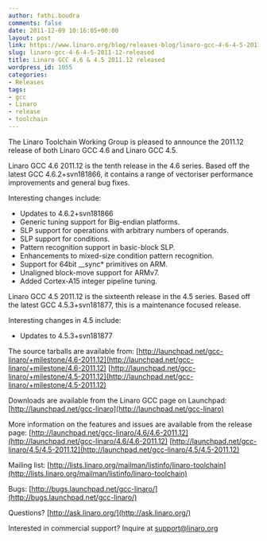 ```yaml
---
author: fathi.boudra
comments: false
date: 2011-12-09 10:16:05+00:00
layout: post
link: https://www.linaro.org/blog/releases-blog/linaro-gcc-4-6-4-5-2011-12-released/
slug: linaro-gcc-4-6-4-5-2011-12-released
title: Linaro GCC 4.6 & 4.5 2011.12 released
wordpress_id: 1055
categories:
- Releases
tags:
- gcc
- Linaro
- release
- toolchain
---
```


The Linaro Toolchain Working Group is pleased to announce the 2011.12 release of both Linaro GCC 4.6 and Linaro GCC 4.5.

Linaro GCC 4.6 2011.12 is the tenth release in the 4.6 series. Based off the latest GCC 4.6.2+svn181866, it contains a range of vectoriser performance improvements and general bug fixes.

Interesting changes include:
* Updates to 4.6.2+svn181866
* Generic tuning support for Big-endian platforms.
* SLP support for operations with arbitrary numbers of operands.
* SLP support for conditions.
* Pattern recognition support in basic-block SLP.
* Enhancements to mixed-size condition pattern recognition.
* Support for 64bit __sync* primitives on ARM.
* Unaligned block-move support for ARMv7.
* Added Cortex-A15 integer pipeline tuning.

Linaro GCC 4.5 2011.12 is the sixteenth release in the 4.5 series. Based off the latest GCC 4.5.3+svn181877, this is a maintenance focused release.

Interesting changes in 4.5 include:
* Updates to 4.5.3+svn181877

The source tarballs are available from:
[http://launchpad.net/gcc-linaro/+milestone/4.6-2011.12](http://launchpad.net/gcc-linaro/+milestone/4.6-2011.12)
[http://launchpad.net/gcc-linaro/+milestone/4.5-2011.12](http://launchpad.net/gcc-linaro/+milestone/4.5-2011.12)

Downloads are available from the Linaro GCC page on Launchpad:
[http://launchpad.net/gcc-linaro](http://launchpad.net/gcc-linaro)

More information on the features and issues are available from the release page:
[http://launchpad.net/gcc-linaro/4.6/4.6-2011.12](http://launchpad.net/gcc-linaro/4.6/4.6-2011.12)
[http://launchpad.net/gcc-linaro/4.5/4.5-2011.12](http://launchpad.net/gcc-linaro/4.5/4.5-2011.12)

Mailing list: [http://lists.linaro.org/mailman/listinfo/linaro-toolchain](http://lists.linaro.org/mailman/listinfo/linaro-toolchain)

Bugs: [http://bugs.launchpad.net/gcc-linaro/](http://bugs.launchpad.net/gcc-linaro/)

Questions? [http://ask.linaro.org/](http://ask.linaro.org/)

Interested in commercial support? Inquire at support@linaro.org
